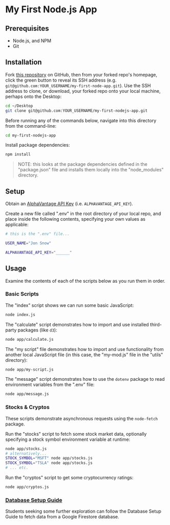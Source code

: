 # My First Node.js App

## Prerequisites

  + Node.js, and NPM
  + Git

## Installation

Fork [this repository](https://github.com/prof-rossetti/my-first-nodejs-app/) on GitHub, then from your forked repo's homepage, click the green button to reveal its SSH address (e.g. `git@github.com:YOUR_USERNAME/my-first-node-app.git`). Use the SSH address to clone, or download, your forked repo onto your local machine, perhaps onto the Desktop:

```sh
cd ~/Desktop
git clone git@github.com:YOUR_USERNAME/my-first-nodejs-app.git
```

Before running any of the commands below, navigate into this directory from the command-line:

```sh
cd my-first-nodejs-app
```

Install package dependencies:

```sh
npm install
```

> NOTE: this looks at the package dependencies defined in the "package.json" file and installs them locally into the "node_modules" directory.

## Setup

Obtain an [AlphaVantage API Key](https://www.alphavantage.co/support/#api-key) (i.e. `ALPHAVANTAGE_API_KEY`).

Create a new file called ".env" in the root directory of your local repo, and place inside the following contents, specifying your own values as applicable:

```sh
# this is the ".env" file...

USER_NAME="Jon Snow"

ALPHAVANTAGE_API_KEY="______"
```

## Usage

Examine the contents of each of the scripts below as you run them in order.

### Basic Scripts

The "index" script shows we can run some basic JavaScript:

```sh
node index.js
```

The "calculate" script demonstrates how to import and use installed third-party packages (like `d3`):

```sh
node app/calculate.js
```

The "my script" file demonstrates how to import and use functionality from another local JavaScript file (in this case, the "my-mod.js" file in the "utils" directory):

```sh
node app/my-script.js
```

The "message" script demonstrates how to use the `dotenv` package to read environment variables from the ".env" file:

```sh
node app/message.js
```

### Stocks & Cryptos

These scripts demonstrate asynchronous requests using the `node-fetch` package.

Run the "stocks" script to fetch some stock market data, optionally specifying a stock symbol environment variable at runtime:

```sh
node app/stocks.js
# alternatively...
STOCK_SYMBOL="MSFT" node app/stocks.js
STOCK_SYMBOL="TSLA" node app/stocks.js
# ... etc.
```

Run the "cryptos" script to get some cryptocurrency ratings:

```sh
node app/cryptos.js
```

### [Database Setup Guide](DATABASE.md)

Students seeking some further exploration can follow the Database Setup Guide to fetch data from a Google Firestore database.
